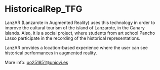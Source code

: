 # HistoricalRep_TFG
LanzAR (Lanzarote in Augmented Reality) uses this technology in order to improve the cultural tourism of the island of Lanzarote, in the Canary Islands. Also, it is a social project, where students from art school Pancho Lasso participate in the recording of the historical representations. 

LanzAR provides a location-based experience where the user can see historical performances in augmented reality.

More info: uo251851@uniovi.es

